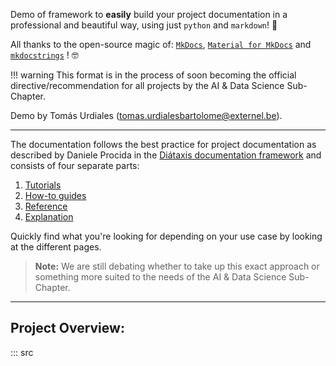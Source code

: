 Demo of framework to **easily** build your project documentation in a professional and beautiful way, using just `python` and `markdown`! 🚀

All thanks to the open-source magic of: [`MkDocs`](https://www.mkdocs.org/), [`Material for MkDocs`](https://squidfunk.github.io/mkdocs-material/) and [`mkdocstrings`](https://mkdocstrings.github.io/) ! 🤓

!!! warning
    This format is in the process of soon becoming the official directive/recommendation for all projects by the AI & Data Science Sub-Chapter.

Demo by Tomás Urdiales ([tomas.urdialesbartolome@externel.be](mailto:tomas.urdialesbartolome@externel.be)).

---

The documentation follows the best practice for
project documentation as described by Daniele Procida
in the [Diátaxis documentation framework](https://diataxis.fr/)
and consists of four separate parts:

1. [Tutorials](tutorials.md)
2. [How-to guides](how-to-guides.md)
3. [Reference](reference.md)
4. [Explanation](explanation.md)

Quickly find what you're looking for depending on
your use case by looking at the different pages.

> **Note:**
> We are still debating whether to take up this exact approach or something more suited to the needs of the AI & Data Science Sub-Chapter.

---

## Project Overview:

::: src
